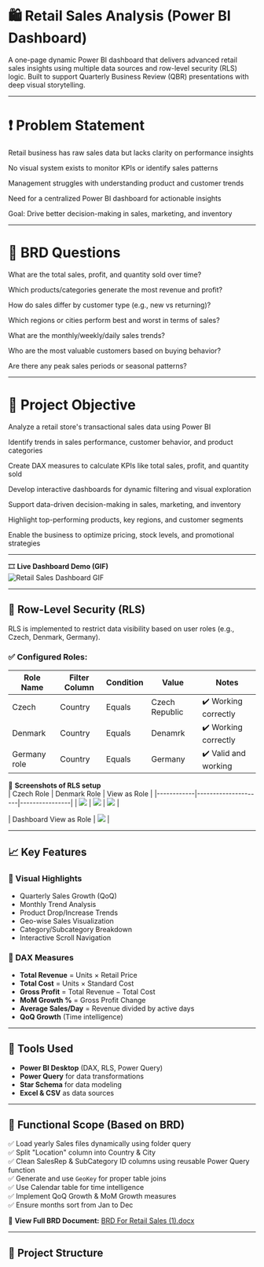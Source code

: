 # 🛍️ Retail Sales Analysis (Power BI Dashboard)

A one-page dynamic Power BI dashboard that delivers advanced retail sales insights using multiple data sources and row-level security (RLS) logic. Built to support Quarterly Business Review (QBR) presentations with deep visual storytelling.

---
# ❗ Problem Statement 
   Retail business has raw sales data but lacks clarity on performance insights

   No visual system exists to monitor KPIs or identify sales patterns

   Management struggles with understanding product and customer trends

   Need for a centralized Power BI dashboard for actionable insights

   
   Goal: Drive better decision-making in sales, marketing, and inventory
   
---
# 🧠 BRD Questions 
What are the total sales, profit, and quantity sold over time?

Which products/categories generate the most revenue and profit?

How do sales differ by customer type (e.g., new vs returning)?

Which regions or cities perform best and worst in terms of sales?

What are the monthly/weekly/daily sales trends?

Who are the most valuable customers based on buying behavior?

Are there any peak sales periods or seasonal patterns?

---
# 🧾 Project Objective

Analyze a retail store's transactional sales data using Power BI

Identify trends in sales performance, customer behavior, and product categories

Create DAX measures to calculate KPIs like total sales, profit, and quantity sold

Develop interactive dashboards for dynamic filtering and visual exploration

Support data-driven decision-making in sales, marketing, and inventory

Highlight top-performing products, key regions, and customer segments

Enable the business to optimize pricing, stock levels, and promotional strategies

---
🎞️ **Live Dashboard Demo (GIF)**  
![Retail Sales Dashboard GIF](images/dashboard.gif)

---

## 🔐 Row-Level Security (RLS)

RLS is implemented to restrict data visibility based on user roles (e.g., Czech, Denmark, Germany).

### ✅ Configured Roles:

| Role Name     | Filter Column | Condition | Value           | Notes                            |
|---------------|----------------|-----------|------------------|----------------------------------|
| Czech         | Country        | Equals    | Czech Republic   | ✔️ Working correctly              |
| Denmark       | Country        | Equals    | Denamrk     | ✔️ Working correctly              |
| Germany role  | Country        | Equals    | Germany          | ✔️ Valid and working              |

📸 **Screenshots of RLS setup**  
| Czech Role | Denmark Role  | View as Role | 
|------------|---------------------|----------------|
| ![](images/Rls1.png) | ![](images/Rls2.png) | ![](images/Rls3.png) |

| Dashboard View as Role |
![](images/Denmarkview.png) |

---

## 📈 Key Features

### 📌 Visual Highlights

- Quarterly Sales Growth (QoQ)
- Monthly Trend Analysis
- Product Drop/Increase Trends
- Geo-wise Sales Visualization
- Category/Subcategory Breakdown
- Interactive Scroll Navigation

### 🧮 DAX Measures

- **Total Revenue** = Units × Retail Price  
- **Total Cost** = Units × Standard Cost  
- **Gross Profit** = Total Revenue − Total Cost  
- **MoM Growth %** = Gross Profit Change  
- **Average Sales/Day** = Revenue divided by active days  
- **QoQ Growth** (Time intelligence)

---

## 🧰 Tools Used

- **Power BI Desktop** (DAX, RLS, Power Query)
- **Power Query** for data transformations
- **Star Schema** for data modeling
- **Excel & CSV** as data sources

---

## 📝 Functional Scope (Based on BRD)

✅ Load yearly Sales files dynamically using folder query  
✅ Split "Location" column into Country & City  
✅ Clean SalesRep & SubCategory ID columns using reusable Power Query function  
✅ Generate and use `GeoKey` for proper table joins  
✅ Use Calendar table for time intelligence  
✅ Implement QoQ Growth & MoM Growth measures  
✅ Ensure months sort from Jan to Dec  

📄 **View Full BRD Document:** [BRD For Retail Sales (1).docx](./BRD%20For%20Retail%20Sales%20(1).docx)

---

## 📂 Project Structure

